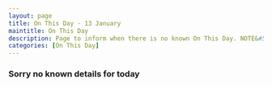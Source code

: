 ```yaml
---
layout: page
title: On This Day - 13 January
maintitle: On This Day
description: Page to inform when there is no known On This Day. NOTE&#58; There may still be comments.
categories: [On This Day]
---
```


### Sorry no known details for today

